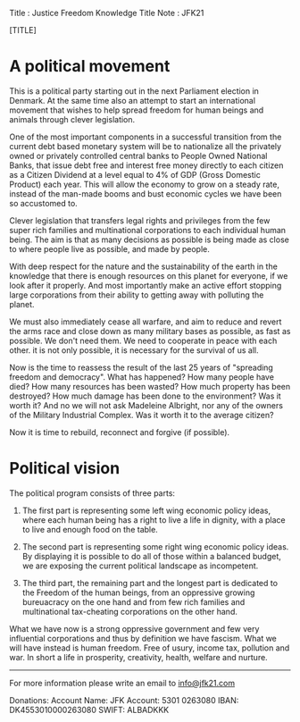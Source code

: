 Title       : Justice Freedom Knowledge
Title Note  : JFK21

[TITLE]


# A political movement

This is a political party starting out in the next Parliament election in Denmark. 
At the same time also an attempt to start an international movement that wishes to help spread freedom for human beings and animals through clever legislation.

One of the most important components in a successful transition from the current debt based monetary system will be to nationalize all the privately owned or privately controlled central banks to People Owned National Banks, that issue debt free and interest free money directly to each citizen as a Citizen Dividend at a level equal to 4% of GDP (Gross Domestic Product) each year. This will allow the economy to grow on a steady rate, instead of the man-made booms and bust economic cycles we have been so accustomed to. 

Clever legislation that transfers legal rights and privileges from the few super rich families and multinational corporations to each individual human being. The aim is that as many decisions as possible is being made as close to where people live as possible, and made by people. 

With deep respect for the nature and the sustainability of the earth in the knowledge that there is enough resources on this planet for everyone, if we look after it properly. And most importantly make an active effort stopping large corporations from their ability to getting away with polluting the planet. 

We must also immediately cease all warfare, and aim to reduce and revert the arms race and close down as many military bases as possible, as fast as possible. We don't need them. We need to cooperate in peace with each other. it is not only possible, it is necessary for the survival of us all.

Now is the time to reassess the result of the last 25 years of "spreading freedom and democracy". What has happened? How many people have died? How many resources has been wasted? How much property has been destroyed? How much damage has been done to the environment? Was it worth it? And no we will not ask Madeleine Albright, nor any of the owners of the Military Industrial Complex. Was it worth it to the average citizen?

Now it is time to rebuild, reconnect and forgive (if possible).




# Political vision

The political program consists of three parts:

1. The first part is representing some left wing economic policy ideas, where each human being has a right to live a life in dignity, with a place to live and enough food on the table. 

2. The second part is representing some right wing economic policy ideas. 
By displaying it is possible to do all of those within a balanced budget, we are exposing the current political landscape as incompetent.

3. The third part, the remaining part and the longest part is dedicated to the Freedom of the human beings, from an oppressive growing bureuacracy on the one hand and from few rich families and multinational tax-cheating corporations on the other hand.

What we have now is a strong oppressive government and few very influential corporations and thus by definition we have fascism. What we will have instead is human freedom. Free of usury, income tax, pollution and war. In short a life in prosperity, creativity, health, welfare and nurture. 




----

For more information please write an email to info@jfk21.com

Donations: Account Name: JFK   Account: 5301 0263080   IBAN:  DK4553010000263080    SWIFT: ALBADKKK
